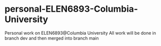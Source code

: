 # personal-ELEN6893-Columbia-University
Personal work on ELEN6893@Columbia University
All work will be done in branch dev and then merged into branch main
